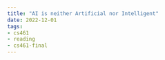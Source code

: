```yaml
---
title: "AI is neither Artificial nor Intelligent"
date: 2022-12-01
tags:
- cs461
- reading
- cs461-final
---
```


